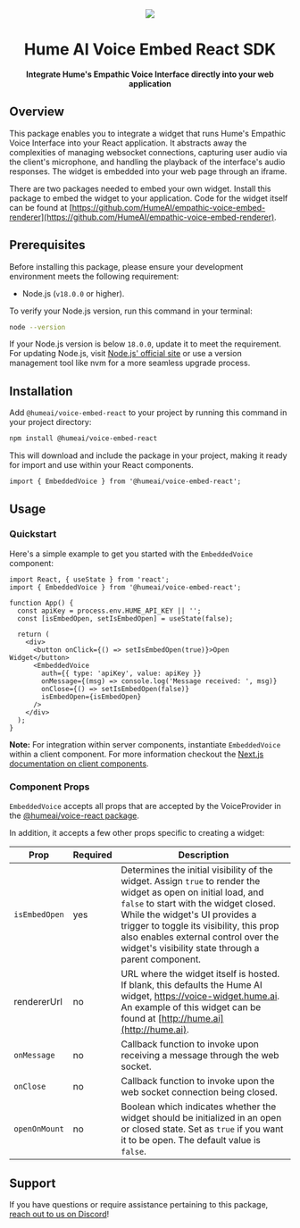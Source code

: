 <div align="center">
  <img src="https://storage.googleapis.com/hume-public-logos/hume/hume-banner.png">
  <h1>Hume AI Voice Embed React SDK</h1>
  <p>
    <strong>Integrate Hume's Empathic Voice Interface directly into your web application</strong>
  </p>
</div>

## Overview

This package enables you to integrate a widget that runs Hume's Empathic Voice Interface into your React application. It abstracts away the complexities of managing websocket connections, capturing user audio via the client's microphone, and handling the playback of the interface's audio responses. The widget is embedded into your web page through an iframe.

There are two packages needed to embed your own widget. Install this package to embed the widget to your application. Code for the widget itself can be found at [https://github.com/HumeAI/empathic-voice-embed-renderer](https://github.com/HumeAI/empathic-voice-embed-renderer).

## Prerequisites

Before installing this package, please ensure your development environment meets the following requirement:

- Node.js (`v18.0.0` or higher).

To verify your Node.js version, run this command in your terminal:

```sh
node --version
```

If your Node.js version is below `18.0.0`, update it to meet the requirement. For updating Node.js, visit [Node.js' official site](https://nodejs.org/) or use a version management tool like nvm for a more seamless upgrade process.

## Installation

Add `@humeai/voice-embed-react` to your project by running this command in your project directory:

```bash
npm install @humeai/voice-embed-react
```

This will download and include the package in your project, making it ready for import and use within your React components.

```tsx
import { EmbeddedVoice } from '@humeai/voice-embed-react';
```

## Usage

### Quickstart

Here's a simple example to get you started with the `EmbeddedVoice` component:

```tsx
import React, { useState } from 'react';
import { EmbeddedVoice } from '@humeai/voice-embed-react';

function App() {
  const apiKey = process.env.HUME_API_KEY || '';
  const [isEmbedOpen, setIsEmbedOpen] = useState(false);

  return (
    <div>
      <button onClick={() => setIsEmbedOpen(true)}>Open Widget</button>
      <EmbeddedVoice
        auth={{ type: 'apiKey', value: apiKey }}
        onMessage={(msg) => console.log('Message received: ', msg)}
        onClose={() => setIsEmbedOpen(false)}
        isEmbedOpen={isEmbedOpen}
      />
    </div>
  );
}
```

**Note:** For integration within server components, instantiate `EmbeddedVoice` within a client component. For more information checkout the [Next.js documentation on client components](https://nextjs.org/docs/app/building-your-application/rendering/client-components).

### Component Props

`EmbeddedVoice` accepts all props that are accepted by the VoiceProvider in the [@humeai/voice-react package](https://github.com/HumeAI/empathic-voice-api-js/blob/main/packages/react).

In addition, it accepts a few other props specific to creating a widget:

| Prop          | Required | Description                                                                                                                                                                                                                                                                                                                         |
| ------------- | -------- | ----------------------------------------------------------------------------------------------------------------------------------------------------------------------------------------------------------------------------------------------------------------------------------------------------------------------------------- |
| `isEmbedOpen` | yes      | Determines the initial visibility of the widget. Assign `true` to render the widget as open on initial load, and `false` to start with the widget closed. While the widget's UI provides a trigger to toggle its visibility, this prop also enables external control over the widget's visibility state through a parent component. |
| rendererUrl   | no       | URL where the widget itself is hosted. If blank, this defaults the Hume AI widget, https://voice-widget.hume.ai. An example of this widget can be found at [http://hume.ai](http://hume.ai).                                                                                                                                        |
| `onMessage`   | no       | Callback function to invoke upon receiving a message through the web socket.                                                                                                                                                                                                                                                        |
| `onClose`     | no       | Callback function to invoke upon the web socket connection being closed.                                                                                                                                                                                                                                                            |
| `openOnMount` | no       | Boolean which indicates whether the widget should be initialized in an open or closed state. Set as `true` if you want it to be open. The default value is `false`.                                                                                                                                                                 |

## Support

If you have questions or require assistance pertaining to this package, [reach out to us on Discord](https://hume.ai/discord)!
